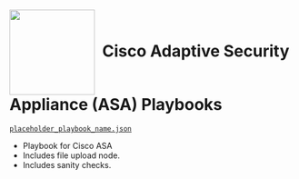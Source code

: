 <h1>
  <picture>
    <source media="(prefers-color-scheme: dark)" srcset="https://github.com/logicvein/Playbooks/blob/bd5190a51b26ede992781fda4688f456f683bbb5/Logo-dk.png">
    <source media="(prefers-color-scheme: light)" srcset="https://github.com/logicvein/Playbooks/blob/bd5190a51b26ede992781fda4688f456f683bbb5/Logo-lt.png">
    <img src="https://user-images.githubusercontent.com/25423296/163456779-a8556205-d0a5-45e2-ac17-42d089e3c3f8.png" width=150 align="center">
  </picture>
  &nbsp;Cisco Adaptive Security Appliance (ASA) Playbooks
</h1>

<ins>``placeholder_playbook_name.json``</ins>
 * Playbook for Cisco ASA
 * Includes file upload node.
 * Includes sanity checks.

<br>
